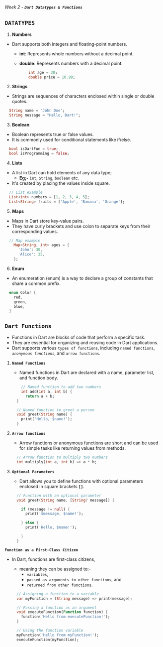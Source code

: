 ###### Week 2 - **`Dart Datatypes & Functions`**

## **`DATATYPES`**

1. **Numbers**
  - Dart supports both integers and floating-point numbers.
    - **int**: Represents whole numbers without a decimal point.  
    - **double**: Represents numbers with a decimal point. 

      ```dart
          int age = 30;
          double price = 10.99;
      ```

2. **Strings**
  - Strings are sequences of characters enclosed within single or double quotes.

  ```dart
    String name = 'John Doe';
    String message = "Hello, Dart!";
  ```
3. **Boolean**
  - Boolean represents true or false values. 
  - It is commonly used for conditional statements like if/else.

  ```dart
    bool isDartFun = true;
    bool isProgramming = false;
  ```

4. **Lists**
  - A list in Dart can hold elements of any data type;
    - **Eg;-** `int`, `String`, `boolean` etc. 
  - It's created by placing the values inside square.

  ```dart
    // List example
    List<int> numbers = [1, 2, 3, 4, 5];
    List<String> fruits = ['Apple', 'Banana', 'Orange'];
  ```
5. **Maps**
  - Maps in Dart store key-value pairs. 
  - They have curly brackets and use colon to separate keys from their corresponding values.
  ```dart
    // Map example
      Map<String, int> ages = {
        'John': 30,
        'Alice': 25,
      };
  ```

6. **Enum**
  - An enumeration (enum) is a way to declare a group of constants that share a common prefix.

  ```dart
    enum Color {
      red,
      green,
      blue,
    }
  ```

## **`Dart Functions`**

- Functions in Dart are blocks of code that perform a specific task. 
- They are essential for organizing and reusing code in Dart applications. 
- Dart supports various `types of functions`, including `named functions`, *`anonymous functions`*, and `arrow functions`.

1. **`Named Functions`**
    - Named functions in Dart are declared with a name, parameter list, and function body.

    ```dart
        // Named function to add two numbers
        int add(int a, int b) {
          return a + b;
      }
    
      // Named function to greet a person
      void greet(String name) {
        print('Hello, $name!');
      }
    ```

2. **`Arrow functions`**
   - Arrow functions or anonymous functions are short and can be used for simple tasks like returning values from methods.

    ```dart
      // Arrow function to multiply two numbers
      int multiply(int a, int b) => a * b;
    ```

3.  **`Optional Parameters`**
    - Dart allows you to define functions with optional parameters enclosed in square brackets **`[]`**.

    ```dart
      // Function with an optional parameter
      void greet(String name, [String? message]) {

        if (message != null) {
          print('$message, $name!');

        } else {
          print('Hello, $name!');

        }
      }
    ```
**`Function as a First-Class Citizen`**
- In Dart, functions are first-class citizens, 
    - meaning they can be assigned to:-
      - `variables`, 
      - `passed as arguments to other functions`, and 
      - `returned from other functions`.

    ```dart
      // Assigning a function to a variable
      var myFunction = (String message) => print(message);

      // Passing a function as an argument
      void executeFunction(Function function) {
        function('Hello from executeFunction!');
      }

      // Using the function variable
      myFunction('Hello from myFunction!');
      executeFunction(myFunction);
    ```

